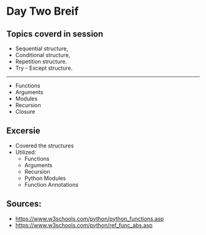 # Day Two Breif

## Topics coverd in session

-  Sequential structure,
-  Conditional structure,
-  Repetition structure.
-  Try - Except structure.
---------------------------
- Functions
- Arguments
- Modules
- Recursion
- Closure


## Excersie
- Covered the structures
- Utilized: 
  - Functions
  - Arguments
  - Recursion
  - Python Modules
  - Function Annotations
 
## Sources:
- https://www.w3schools.com/python/python_functions.asp
- https://www.w3schools.com/python/ref_func_abs.asp

